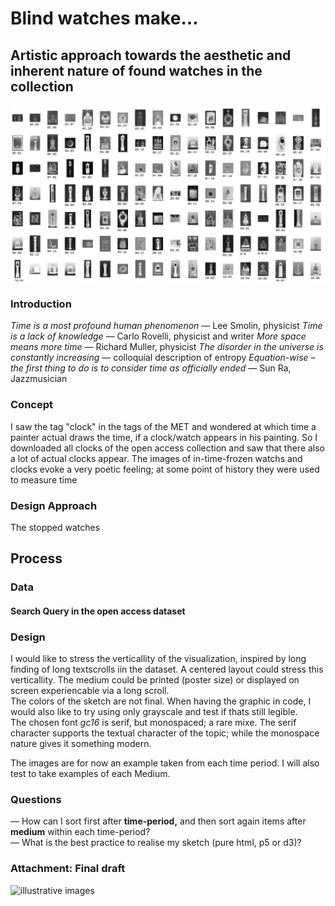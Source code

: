 # Blind watches make…		
 ## Artistic approach towards the aesthetic and inherent nature of found watches in the collection	

  ![illustrative images](./01_illustrative_image_a.png)		

  ### Introduction		
*Time is a most profound human phenomenon* — Lee Smolin, physicist
*Time is a lack of knowledge* — Carlo Rovelli, physicist and writer
*More space means more time* — Richard Muller, physicist
*The disorder in the universe is constantly increasing* — colloquial description of entropy
*Equation-wise – the first thing to do is to consider time as officially ended* — Sun Ra, Jazzmusician

  ### Concept		
 I saw the tag "clock" in the tags of the MET and wondered at which time a painter actual draws the time, if a clock/watch appears in his 
 painting. So I downloaded all clocks of the open access collection and saw that there also a lot of actual clocks appear.
 The images of in-time-frozen watchs and clocks evoke a very poetic feeling; at some point of history they were used to measure time  

  ### Design Approach		
 The stopped watches 

  ## Process		

  ### Data		
 #### Search Query in the open access dataset		

  

  ### Design		
 I would like to stress the verticallity of the visualization, inspired by long finding of long textscrolls iin the dataset. A centered layout could stress this verticallity. The medium could be printed (poster size) or displayed on screen experiencable via a long scroll.		
 The colors of the sketch are not final. When having the graphic in code, I would also like to try using only grayscale and test if thats still legible.		
 The chosen font *gc16* is serif, but monospaced; a rare mixe. The serif character supports the textual character of the topic; while the monospace nature gives it something modern.		

  The images are for now an example taken from each time period. I will also test to take examples of each Medium.		

  ### Questions		

  — How can I sort first after **time-period,** and then sort again items after **medium** within each time-period?		
 — What is the best practice to realise my sketch (pure html, p5 or d3)?		

 
  ### Attachment: Final draft		
 ![illustrative images](./sketch_poster.jpg)
